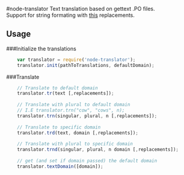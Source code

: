 #node-translator
Text translation based on gettext .PO files.<br>
Support for string formating with  [this](http://nodejs.org/api/util.html#util_util_format_format) replacements.

## Usage
###Initialize the translations
```javascript
    var translator = require('node-translator');
    translator.init(pathToTranslations, defaultDomain);
```
###Translate
```javascript
    // Translate to default domain
    translator.tr(text [,replacements]);
    
    // Translate with plural to default domain
    // I.E translator.trn("cow", "cows", n);
    translator.trn(singular, plural, n [,replacements]);
   
    // Translate to specific domain
    translator.trd(text, domain [,replacements]);
   
    // Translate with plural to specific domain
    translator.trnd(singular, plural, n domain [,replacements]);
    
    // get (and set if domain passed) the default domain
    translator.textDomain([domain]);
```

